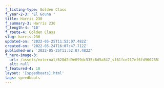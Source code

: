 ```yaml
---
f_listing-type: Golden Class
f_year-2-3: 'El Gouna '
title: Harris 230
f_summary-3: Harris 230
f_length-4: '10'
f_route-4: Golden Class
slug: harris-230
updated-on: '2022-05-25T11:52:07.482Z'
created-on: '2022-05-24T16:07:47.712Z'
published-on: '2022-05-25T11:52:07.482Z'
f_hero-image-3:
  url: /assets/external/628d2d9e099dc535c8d5a847_sf61fce217ef6fd9602353fe37_1.jpg
  alt: null
f_featured-4: 10
layout: '[speedboats].html'
tags: speedboats
---
```



